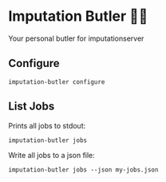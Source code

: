 # Imputation Butler :man_juggling:
Your personal butler for imputationserver

## Configure

```
imputation-butler configure
```


## List Jobs

Prints all jobs to stdout:

```
imputation-butler jobs
```

Write all jobs to a json file:

```
imputation-butler jobs --json my-jobs.json
```
